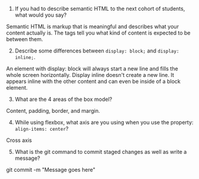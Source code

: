 1. If you had to describe semantic HTML to the next cohort of students, what would you say?

Semantic HTML is markup that is meaningful and describes what your content actually is. The tags tell you what kind of content is expected to be between them.

2. Describe some differences between ```display: block;``` and ```display: inline;```.

An element with display: block will always start a new line and fills the whole screen horizontally. Display inline doesn't create a new line. It appears inline with the other content and can even be inside of a block element.

3. What are the 4 areas of the box model?

Content, padding, border, and margin.

4. While using flexbox, what axis are you using when you use the property: ```align-items: center```?

Cross axis

5. What is the git command to commit staged changes as well as write a message? 

git commit -m "Message goes here"
